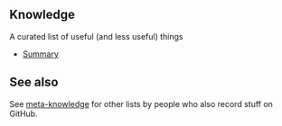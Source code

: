## Knowledge

A curated list of useful (and less useful) things

* [Summary](SUMMARY.md)

## See also

See [meta-knowledge](https://github.com/RichardLitt/meta-knowledge) for other lists by people who also record stuff on GitHub.